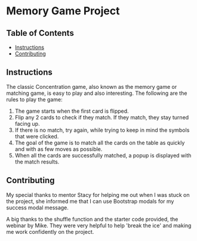 # Memory Game Project

## Table of Contents

* [Instructions](#instructions)
* [Contributing](#contributing)

## Instructions

The classic Concentration game, also known as the memory game or matching game, is easy to play and also interesting. The following are the rules to play the game:

1. The game starts when the first card is flipped.
2. Flip any 2 cards to check if they match. If they match, they stay turned facing up.
3. If there is no match, try again, while trying to keep in mind the symbols that were clicked.
4. The goal of the game is to match all the cards on the table as quickly and with as few moves as possible.
5. When all the cards are successfully matched, a popup is displayed with the match results.

## Contributing

My special thanks to mentor Stacy for helping me out when I was stuck on the project, she informed me that I can use Bootstrap modals for my success modal message.

A big thanks to the shuffle function and the starter code provided, the webinar by Mike. They were very helpful to help 'break the ice' and making me work confidently on the project.
